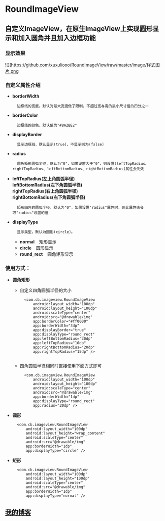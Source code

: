 RoundImageView
====
自定义ImageView，在原生ImageView上实现圆形显示和加入圆角并且加入边框功能
----

### 显示效果

![](https://github.com/xuxuliooo/RoundImageView/raw/master/image/样式图片.png

### 自定义属性介绍

* <b>borderWidth</b>

        边框线的宽度，默认对最大宽度做了限制，不超过宽与高的最小尺寸值的四分之一

* <b>borderColor</b>

        边框线的颜色，默认值为"#8A2BE2"

* <b>displayBorder</b>

        显示边框线，默认显示(true)，不显示则为(false)

* <b>radius</b>

        圆角矩形圆弧半径，默认为"0"，如果设置大于"0"，则设置(leftTopRadius、rightTopRadius、leftBottomRadius、rightBottomRadius)属性会失效

* <b>leftTopRadius(左上角圆弧半径) <br> leftBottomRadius(左下角圆弧半径) <br> rightTopRadius(右上角圆弧半径) <br> rightBottomRadius(右下角圆弧半径)</b>

        矩形四角的圆弧半径，默认为"0"，如果设置"radius"属性时，则此属性值会取"radius"设置的值

* <b>displayType</b>

        显示类型，默认为圆形(circle)。
        
    * <b>normal</b><font style="margin-left:15px">矩形显示</font>
    * <b>circle</b><font style="margin-left:15px">圆形显示</font>
    * <b>round_rect</b><font style="margin-left:15px">圆角矩形显示</font>
    
### 使用方式：


* <b>圆角矩形</b>
    * 自定义四角圆弧半径的大小
    
            <com.cb.imageview.RoundImageView
                android:layout_width="100dp"
                android:layout_height="100dp"
                android:scaleType="center"
                android:src="@drawable/img"
                app:borderColor="#ff0000"
                app:borderWidth="3dp"
                app:displayBorder="true"
                app:displayType="round_rect"
                app:leftBottomRadius="30dp"
                app:leftTopRadius="10dp"
                app:rightBottomRadius="20dp"
                app:rightTopRadius="15dp" />
                            
    * 四角圆弧半径相同时直接使用下面方式即可
    
            <com.cb.imageview.RoundImageView
                android:layout_width="100dp"
                android:layout_height="100dp"
                android:scaleType="center"
                android:src="@drawable/img"
                app:borderWidth="1dp"
                app:displayType="round_rect"
                app:radius="20dp" />

* <b>圆形</b>

        <com.cb.imageview.RoundImageView
            android:layout_width="100dp"
            android:layout_height="wrap_content"
            android:scaleType="center"
            android:src="@drawable/img"
            app:borderWidth="1dp"
            app:displayType="circle" />
            
* <b>矩形</b>

        <com.cb.imageview.RoundImageView
            android:layout_width="100dp"
            android:layout_height="100dp"
            android:scaleType="center"
            android:src="@drawable/img"
            app:borderWidth="1dp"
            app:displayType="normal" />
            


[我的博客](https:xuxuliooo.github.io "悬浮显示")
--

